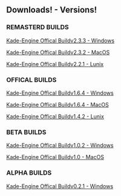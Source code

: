## Downloads! - Versions!

### REMASTERD BUILDS
[Kade-Engine Offical Buildv2.3.3 - Windows]()

[Kade-Engine Offical Buildv2.3.2 - MacOS]()

[Kade-Engine Offical Buildv2.2.1 - Lunix]()

### OFFICAL BUILDS
[Kade-Engine Offical Buildv1.6.4 - Windows]()

[Kade-Engine Offical Buildv1.6.4 - MacOS]()

[Kade-Engine Offical Buildv1.4.2 - Lunix]()

### BETA BUILDS

[Kade-Engine Offical Buildv1.0.2 - Windows]()

[Kade-Engine Offical Buildv1.0 - MacOS]()

### ALPHA BUILDS

[Kade-Engine Offical Buildv0.2.1 - Windows]()

